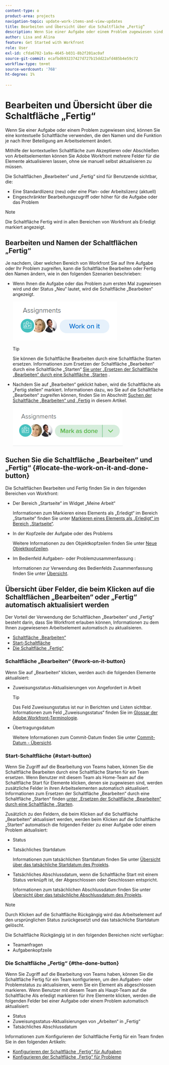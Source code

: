 ```yaml
---
content-type: o
product-area: projects
navigation-topic: update-work-items-and-view-updates
title: Bearbeiten und Übersicht über die Schaltfläche „Fertig“
description: Wenn Sie einer Aufgabe oder einem Problem zugewiesen sind, können Sie eine kontextuelle Schaltfläche verwenden, die den Namen und die Funktion je nach Ihrer Beteiligung am Arbeitselement ändert.
author: Lisa and Alina
feature: Get Started with Workfront
role: User
exl-id: cfda6702-1a9a-4645-b031-8b2f201ac0af
source-git-commit: ecafbd693237427d727b15dd22afd485b4e59c72
workflow-type: tm+mt
source-wordcount: '768'
ht-degree: 1%

---
```


# Bearbeiten und Übersicht über die Schaltfläche „Fertig“

Wenn Sie einer Aufgabe oder einem Problem zugewiesen sind, können Sie eine kontextuelle Schaltfläche verwenden, die den Namen und die Funktion je nach Ihrer Beteiligung am Arbeitselement ändert.

Mithilfe der kontextuellen Schaltfläche zum Akzeptieren oder Abschließen von Arbeitselementen können Sie Adobe Workfront mehrere Felder für die Elemente aktualisieren lassen, ohne sie manuell selbst aktualisieren zu müssen.

Die Schaltflächen „Bearbeiten“ und „Fertig“ sind für Benutzende sichtbar, die:

* Eine Standardlizenz (neu) oder eine Plan- oder Arbeitslizenz (aktuell)
* Eingeschränkter Bearbeitungszugriff oder höher für die Aufgabe oder das Problem

>[!NOTE]
>
>Die Schaltfläche Fertig wird in allen Bereichen von Workfront als Erledigt markiert angezeigt.

## Bearbeiten und Namen der Schaltflächen „Fertig“

Je nachdem, über welchen Bereich von Workfront Sie auf Ihre Aufgabe oder Ihr Problem zugreifen, kann die Schaltfläche Bearbeiten oder Fertig den Namen ändern, wie in den folgenden Szenarien beschrieben:

* Wenn Ihnen die Aufgabe oder das Problem zum ersten Mal zugewiesen wird und der Status „Neu“ lautet, wird die Schaltfläche „Bearbeiten“ angezeigt.

  ![](assets/nwe-work-on-it-button.png)

  >[!TIP]
  >
  >Sie können die Schaltfläche Bearbeiten durch eine Schaltfläche Starten ersetzen. Informationen zum Ersetzen der Schaltfläche „Bearbeiten“ durch eine Schaltfläche „Starten“ [ Sie unter „Ersetzen der Schaltfläche „Bearbeiten“ durch eine Schaltfläche „Starten](../../people-teams-and-groups/create-and-manage-teams/work-on-it-button-to-start-button.md) .

* Nachdem Sie auf „Bearbeiten“ geklickt haben, wird die Schaltfläche als „Fertig stellen“ markiert. Informationen dazu, wo Sie auf die Schaltfläche „Bearbeiten“ zugreifen können, finden Sie im Abschnitt [Suchen der Schaltfläche „Bearbeiten“ und „Fertig](#locate-the-work-on-it-and-done-button) in diesem Artikel.

  ![](assets/nwe-mark-as-done-button-350x122.png)


<!--If you are not the only one assigned to the task or issue and you are accessing your work item from the My Work widget in the Home area, the button changes to Done with my part.

  ![](assets/home-left-done-with-my-part-button-350x184.png)-->

## Suchen Sie die Schaltfläche „Bearbeiten“ und „Fertig“ {#locate-the-work-on-it-and-done-button}

Die Schaltflächen Bearbeiten und Fertig finden Sie in den folgenden Bereichen von Workfront:

* Der Bereich „Startseite“ im Widget „Meine Arbeit“

  Informationen zum Markieren eines Elements als „Erledigt“ im Bereich „Startseite“ finden Sie unter [Markieren eines Elements als „Erledigt“ im Bereich „Startseite“](../../workfront-basics/using-home/using-the-home-area/mark-item-done-in-home.md).

* In der Kopfzeile der Aufgabe oder des Problems

  Weitere Informationen zu den Objektkopfzeilen finden Sie unter [Neue Objektkopfzeilen](../../workfront-basics/the-new-workfront-experience/new-object-headers.md).

* Im Bedienfeld Aufgaben- oder Problemzusammenfassung :

  Informationen zur Verwendung des Bedienfelds Zusammenfassung finden Sie unter [Übersicht](../../workfront-basics/the-new-workfront-experience/summary-overview.md).

## Übersicht über Felder, die beim Klicken auf die Schaltflächen „Bearbeiten“ oder „Fertig“ automatisch aktualisiert werden

Der Vorteil der Verwendung der Schaltflächen „Bearbeiten“ und „Fertig“ besteht darin, dass Sie Workfront erlauben können, Informationen zu dem Ihnen zugewiesenen Arbeitselement automatisch zu aktualisieren.

* [Schaltfläche „Bearbeiten“](#work-on-it-button)
* [Start-Schaltfläche](#start-button)
* [Die Schaltfläche „Fertig“](#the-done-button)

### Schaltfläche „Bearbeiten“ {#work-on-it-button}

Wenn Sie auf „Bearbeiten“ klicken, werden auch die folgenden Elemente aktualisiert:

* Zuweisungsstatus-Aktualisierungen von Angefordert in Arbeit

  >[!TIP]
  >
  >Das Feld Zuweisungsstatus ist nur in Berichten und Listen sichtbar. Informationen zum Feld „Zuweisungsstatus“ finden Sie im [Glossar der Adobe Workfront-Terminologie](../../workfront-basics/navigate-workfront/workfront-navigation/workfront-terminology-glossary.md).

* Übertragungsdatum

  Weitere Informationen zum Commit-Datum finden Sie unter [Commit-Datum - Übersicht](../../manage-work/projects/updating-work-in-a-project/overview-of-commit-dates.md).

### Start-Schaltfläche {#start-button}

Wenn Sie Zugriff auf die Bearbeitung von Teams haben, können Sie die Schaltfläche Bearbeiten durch eine Schaltfläche Starten für ein Team ersetzen. Wenn Benutzer mit diesem Team als Home-Team auf die Schaltfläche Start für Elemente klicken, denen sie zugewiesen sind, werden zusätzliche Felder in ihren Arbeitselementen automatisch aktualisiert. Informationen zum Ersetzen der Schaltfläche „Bearbeiten“ durch eine Schaltfläche „Starten“ finden [ unter „Ersetzen der Schaltfläche „Bearbeiten“ durch eine Schaltfläche „Starten](../../people-teams-and-groups/create-and-manage-teams/work-on-it-button-to-start-button.md).

Zusätzlich zu den Feldern, die beim Klicken auf die Schaltfläche „Bearbeiten“ aktualisiert werden, werden beim Klicken auf die Schaltfläche „Starten“ automatisch die folgenden Felder zu einer Aufgabe oder einem Problem aktualisiert:

* Status
* Tatsächliches Startdatum

  Informationen zum tatsächlichen Startdatum finden Sie unter [Übersicht über das tatsächliche Startdatum des Projekts](../../manage-work/projects/planning-a-project/project-actual-start-date.md).

* Tatsächliches Abschlussdatum, wenn die Schaltfläche Start mit einem Status verknüpft ist, der Abgeschlossen oder Geschlossen entspricht.

  Informationen zum tatsächlichen Abschlussdatum finden Sie unter [Übersicht über das tatsächliche Abschlussdatum des Projekts](../../manage-work/projects/planning-a-project/project-actual-completion-date.md).

>[!NOTE]
>
>Durch Klicken auf die Schaltfläche Rückgängig wird das Arbeitselement auf den ursprünglichen Status zurückgesetzt und das tatsächliche Startdatum gelöscht.
>
>Die Schaltfläche Rückgängig ist in den folgenden Bereichen nicht verfügbar:
>
>* Teamanfragen
>* Aufgabenkopfzeile
>

### Die Schaltfläche „Fertig“ {#the-done-button}

Wenn Sie Zugriff auf die Bearbeitung von Teams haben, können Sie die Schaltfläche Fertig für ein Team konfigurieren, um den Aufgaben- oder Problemstatus zu aktualisieren, wenn Sie ein Element als abgeschlossen markieren. Wenn Benutzer mit diesem Team als Haupt-Team auf die Schaltfläche Als erledigt markieren für ihre Elemente klicken, werden die folgenden Felder bei einer Aufgabe oder einem Problem automatisch aktualisiert:

* Status
* Zuweisungsstatus-Aktualisierungen von „Arbeiten“ in „Fertig“
* Tatsächliches Abschlussdatum

Informationen zum Konfigurieren der Schaltfläche Fertig für ein Team finden Sie in den folgenden Artikeln:

* [Konfigurieren der Schaltfläche „Fertig“ für Aufgaben](../../people-teams-and-groups/create-and-manage-teams/configure-the-done-button-for-tasks.md)
* [Konfigurieren der Schaltfläche „Fertig“ für Probleme](../../people-teams-and-groups/create-and-manage-teams/configure-the-done-button-for-issues.md)
